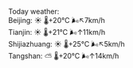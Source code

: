Today weather:  
Beijing: ☀️   🌡️+20°C 🌬️↖7km/h  
Tianjin: ☀️   🌡️+21°C 🌬️↑11km/h  
Shijiazhuang: ☀️   🌡️+25°C 🌬️↖5km/h  
Tangshan: ⛅️  🌡️+20°C 🌬️↑14km/h  

